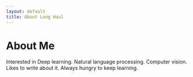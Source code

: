 ```yaml
---
layout: default
title: About Long Haul
---
```


<div class="post">
	<h1 class="pageTitle">About Me</h1>
	<p class="intro" >Interested in Deep learning. Natural language processing. Computer vision. Likes to write about it. Always hungry to keep learning.</p>
</div>
